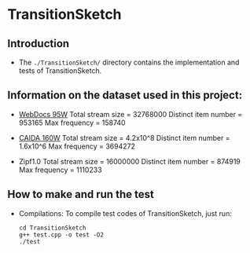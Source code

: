 # TransitionSketch

## Introduction
- The `./TransitionSketch/` directory contains the implementation and tests of TransitionSketch.

## Information on the dataset used in this project:
- [WebDocs 95W](http://fimi.uantwerpen.be/data/)
Total stream size = 32768000
Distinct item number = 953165
Max frequency = 158740

- [CAIDA 160W](https://www.caida.org/catalog/datasets/passive_dataset/)
Total stream size = 4.2x10^8
Distinct item number = 1.6x10^6
Max frequency = 3694272

- Zipf1.0
Total stream size = 16000000
Distinct item number = 874919
Max frequency = 1110233

## How to make and run the test

- Compilations: To compile test codes of TransitionSketch, just run: 

  ```shell
  cd TransitionSketch
  g++ test.cpp -o test -O2
  ./test
  ```




